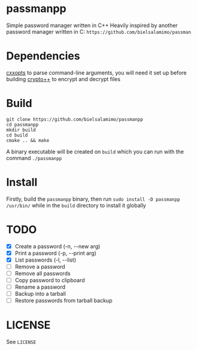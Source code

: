 # passmanpp
Simple password manager written in C++
Heavily inspired by another password manager written in C: `https://github.com/bielsalamimo/passman`

# Dependencies
[cxxopts](https://github.com/jarro2783/cxxopts) to parse command-line arguments, you will need it set up before building
[crypto++](https://cryptopp.com/) to encrypt and decrypt files


# Build
```
git clone https://github.com/bielsalamimo/passmanpp
cd passmanpp
mkdir build
cd build
cmake .. && make
```
A binary executable will be created on `build` which you can run with the command `./passmanpp`

# Install
Firstly, build the `passmanpp` binary, then run `sudo install -D passmanpp /usr/bin/` while in the `build` directory to install it globally

# TODO
* [x] Create a password (-n, --new arg)
* [x] Print a password (-p, --print arg)
* [x] List passwords (-l, --list)
* [ ] Remove a password
* [ ] Remove all passwords
* [ ] Copy password to clipboard
* [ ] Rename a password
* [ ] Backup into a tarball
* [ ] Restore passwords from tarball backup

# LICENSE
See `LICENSE`
